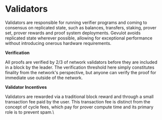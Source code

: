 # Validators

Validators are responsible for running verifier programs and coming to consensus on replicated state, such as balances, transfers, staking, prover set, prover rewards and proof system deployments. Gevulot avoids replicated state wherever possible, allowing for exceptional performance without introducing onerous hardware requirements.

**Verification**

All proofs are verified by 2/3 of network validators before they are included in a block by the leader. The verification threshold here simply constitutes finality from the network's perspective, but anyone can verify the proof for immediate use outside of the network.

**Validator Incentives**

Validators are rewarded via a traditional block reward and through a small transaction fee paid by the user. This transaction fee is distinct from the concept of cycle fees, which pay for prover compute time and its primary role is to prevent spam.\
